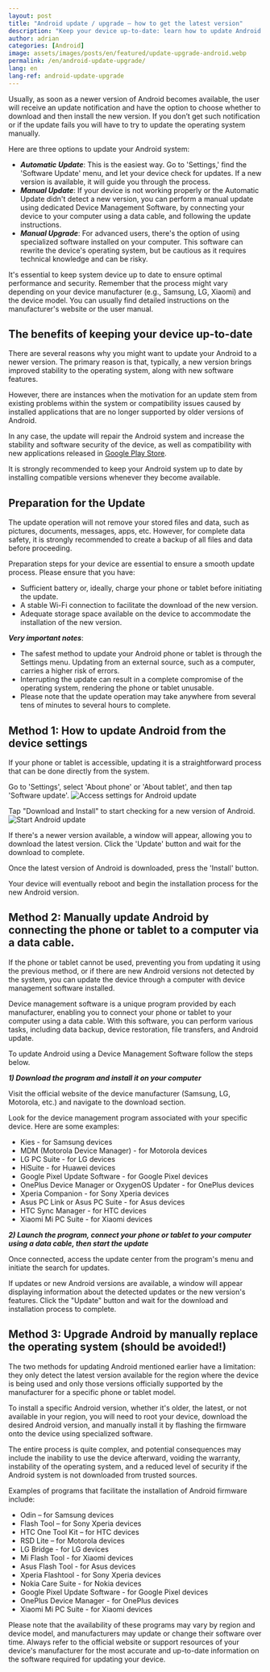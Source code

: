 ```yaml
---
layout: post
title: "Android update / upgrade – how to get the latest version"
description: "Keep your device up-to-date: learn how to update Android from the settings, how to update it manually via a computer, and how to do a full upgrade of the system"
author: adrian
categories: [Android]
image: assets/images/posts/en/featured/update-upgrade-android.webp
permalink: /en/android-update-upgrade/
lang: en
lang-ref: android-update-upgrade
---
```


Usually, as soon as a newer version of Android becomes available, the user will receive an update notification and have the option to choose whether to download and then install the new version. If you don’t get such notification or if the update fails you will have to try to update the operating system manually.

Here are three options to update your Android system:
- ***Automatic Update***: This is the easiest way. Go to 'Settings,' find the 'Software Update' menu, and let your device check for updates. If a new version is available, it will guide you through the process.
- ***Manual Update***: If your device is not working properly or the Automatic Update didn't detect a new version, you can perform a manual update using dedicated Device Management Software, by connecting your device to your computer using a data cable, and following the update instructions.
- ***Manual Upgrade***: For advanced users, there's the option of using specialized software installed on your computer. This software can rewrite the device's operating system, but be cautious as it requires technical knowledge and can be risky.

It's essential to keep system device up to date to ensure optimal performance and security. Remember that the process might vary depending on your device manufacturer (e.g., Samsung, LG, Xiaomi) and the device model. You can usually find detailed instructions on the manufacturer's website or the user manual.

## The benefits of keeping your device up-to-date

There are several reasons why you might want to update your Android to a newer version. The primary reason is that, typically, a new version brings improved stability to the operating system, along with new software features.

However, there are instances when the motivation for an update stem from existing problems within the system or compatibility issues caused by installed applications that are no longer supported by older versions of Android.

In any case, the update will repair the Android system and increase the stability and software security of the device, as well as compatibility with new applications released in [Google Play Store]({{site.baseurl}}/en/find-play-store-to-install-apps/).

It is strongly recommended to keep your Android system up to date by installing compatible versions whenever they become available.

## Preparation for the Update

The update operation will not remove your stored files and data, such as pictures, documents, messages, apps, etc. However, for complete data safety, it is strongly recommended to create a backup of all files and data before proceeding.

Preparation steps for your device are essential to ensure a smooth update process. Please ensure that you have:
- Sufficient battery or, ideally, charge your phone or tablet before initiating the update.
- A stable Wi-Fi connection to facilitate the download of the new version.
- Adequate storage space available on the device to accommodate the installation of the new version.

***Very important notes***:
- The safest method to update your Android phone or tablet is through the Settings menu. Updating from an external source, such as a computer, carries a higher risk of errors.
- Interrupting the update can result in a complete compromise of the operating system, rendering the phone or tablet unusable.
- Please note that the update operation may take anywhere from several tens of minutes to several hours to complete.

## Method 1: How to update Android from the device settings

If your phone or tablet is accessible, updating it is a straightforward process that can be done directly from the system.

Go to 'Settings', select 'About phone' or 'About tablet', and then tap 'Software update'.
<img alt="Access settings for Android update" title="Access settings for Android update" loading="lazy" class="article-image large-width-img" src="{{site.baseurl}}/assets/images/posts/en/update-android/access-update-settings-android.jpg">

Tap "Download and Install" to start checking for a new version of Android.
<img alt="Start Android update" title="Start Android update" loading="lazy" class="article-image large-width-img" src="{{site.baseurl}}/assets/images/posts/en/update-android/android-software-update.jpg">

If there's a newer version available, a window will appear, allowing you to download the latest version. Click the 'Update' button and wait for the download to complete.

Once the latest version of Android is downloaded, press the 'Install' button.

Your device will eventually reboot and begin the installation process for the new Android version.

## Method 2: Manually update Android by connecting the phone or tablet to a computer via a data cable.

If the phone or tablet cannot be used, preventing you from updating it using the previous method, or if there are new Android versions not detected by the system, you can update the device through a computer with device management software installed.

Device management software is a unique program provided by each manufacturer, enabling you to connect your phone or tablet to your computer using a data cable. With this software, you can perform various tasks, including data backup, device restoration, file transfers, and Android update.

To update Android using a Device Management Software follow the steps below.

***1) Download the program and install it on your computer***

Visit the official website of the device manufacturer (Samsung, LG, Motorola, etc.) and navigate to the download section.

Look for the device management program associated with your specific device. Here are some examples:
- Kies - for Samsung devices
- MDM (Motorola Device Manager) - for Motorola devices
- LG PC Suite - for LG devices
- HiSuite - for Huawei devices
- Google Pixel Update Software - for Google Pixel devices
- OnePlus Device Manager or OxygenOS Updater - for OnePlus devices
- Xperia Companion - for Sony Xperia devices
- Asus PC Link or Asus PC Suite - for Asus devices
- HTC Sync Manager - for HTC devices
- Xiaomi Mi PC Suite - for Xiaomi devices

***2) Launch the program, connect your phone or tablet to your computer using a data cable, then start the update***

Once connected, access the update center from the program's menu and initiate the search for updates.

If updates or new Android versions are available, a window will appear displaying information about the detected updates or the new version's features. Click the "Update" button and wait for the download and installation process to complete.

## Method 3: Upgrade Android by manually replace the operating system (should be avoided!)

The two methods for updating Android mentioned earlier have a limitation: they only detect the latest version available for the region where the device is being used and only those versions officially supported by the manufacturer for a specific phone or tablet model.

To install a specific Android version, whether it's older, the latest, or not available in your region, you will need to root your device, download the desired Android version, and manually install it by flashing the firmware onto the device using specialized software.

The entire process is quite complex, and potential consequences may include the inability to use the device afterward, voiding the warranty, instability of the operating system, and a reduced level of security if the Android system is not downloaded from trusted sources.

Examples of programs that facilitate the installation of Android firmware include:
- Odin – for Samsung devices
- Flash Tool – for Sony Xperia devices
- HTC One Tool Kit – for HTC devices
- RSD Lite – for Motorola devices
- LG Bridge - for LG devices
- Mi Flash Tool - for Xiaomi devices
- Asus Flash Tool - for Asus devices
- Xperia Flashtool - for Sony Xperia devices
- Nokia Care Suite - for Nokia devices
- Google Pixel Update Software - for Google Pixel devices
- OnePlus Device Manager - for OnePlus devices
- Xiaomi Mi PC Suite - for Xiaomi devices

Please note that the availability of these programs may vary by region and device model, and manufacturers may update or change their software over time. Always refer to the official website or support resources of your device's manufacturer for the most accurate and up-to-date information on the software required for updating your device.
